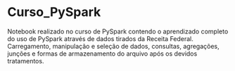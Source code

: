 # Curso_PySpark
Notebook realizado no curso de PySpark contendo o aprendizado completo do uso de PySpark através de dados tirados da Receita Federal.  
Carregamento, manipulação e seleção de dados,  consultas, agregações, junções e formas de armazenamento do arquivo após os devidos tratamentos.
